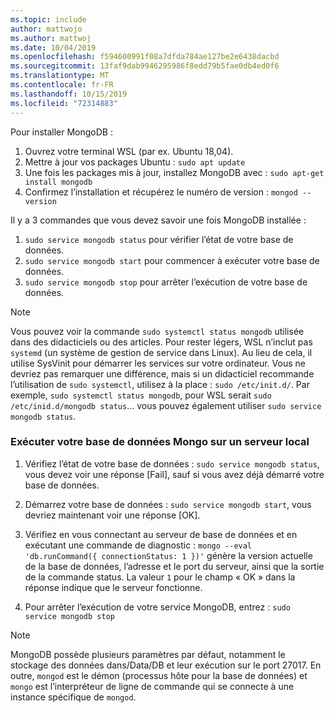 ```yaml
---
ms.topic: include
author: mattwojo
ms.author: mattwoj
ms.date: 10/04/2019
ms.openlocfilehash: f594600991f08a7dfda784ae127be2e6438dacbd
ms.sourcegitcommit: 13faf9dab9946295986f8edd79b5fae0db4ed0f6
ms.translationtype: MT
ms.contentlocale: fr-FR
ms.lasthandoff: 10/15/2019
ms.locfileid: "72314883"
---
```

Pour installer MongoDB :

1. Ouvrez votre terminal WSL (par ex. Ubuntu 18,04).
2. Mettre à jour vos packages Ubuntu : `sudo apt update`
3. Une fois les packages mis à jour, installez MongoDB avec : `sudo apt-get install mongodb`
4. Confirmez l’installation et récupérez le numéro de version : `mongod --version`

Il y a 3 commandes que vous devez savoir une fois MongoDB installée :

1. `sudo service mongodb status` pour vérifier l’état de votre base de données.
2. `sudo service mongodb start` pour commencer à exécuter votre base de données.
3. `sudo service mongodb stop` pour arrêter l’exécution de votre base de données.

> [!NOTE]
> Vous pouvez voir la commande `sudo systemctl status mongodb` utilisée dans des didacticiels ou des articles. Pour rester légers, WSL n’inclut pas `systemd` (un système de gestion de service dans Linux). Au lieu de cela, il utilise SysVinit pour démarrer les services sur votre ordinateur. Vous ne devriez pas remarquer une différence, mais si un didacticiel recommande l’utilisation de `sudo systemctl`, utilisez à la place : `sudo /etc/init.d/`. Par exemple, `sudo systemctl status mongodb`, pour WSL serait `sudo /etc/inid.d/mongodb status`... vous pouvez également utiliser `sudo service mongodb status`.

### <a name="run-your-mongo-database-in-a-local-server"></a>Exécuter votre base de données Mongo sur un serveur local

1. Vérifiez l’état de votre base de données : `sudo service mongodb status`, vous devez voir une réponse [Fail], sauf si vous avez déjà démarré votre base de données.

2. Démarrez votre base de données : `sudo service mongodb start`, vous devriez maintenant voir une réponse [OK].

3. Vérifiez en vous connectant au serveur de base de données et en exécutant une commande de diagnostic : `mongo --eval 'db.runCommand({ connectionStatus: 1 })'` génère la version actuelle de la base de données, l’adresse et le port du serveur, ainsi que la sortie de la commande status. La valeur `1` pour le champ « OK » dans la réponse indique que le serveur fonctionne.

4. Pour arrêter l’exécution de votre service MongoDB, entrez : `sudo service mongodb stop`

> [!NOTE]
> MongoDB possède plusieurs paramètres par défaut, notamment le stockage des données dans/Data/DB et leur exécution sur le port 27017. En outre, `mongod` est le démon (processus hôte pour la base de données) et `mongo` est l’interpréteur de ligne de commande qui se connecte à une instance spécifique de `mongod`.
